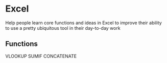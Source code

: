 
# Excel
Help people learn core functions and ideas in Excel to improve their ability to use a pretty ubiquitous tool in their day-to-day work

## Functions
VLOOKUP
SUMIF
CONCATENATE
<!--stackedit_data:
eyJoaXN0b3J5IjpbMTUxODg2MjYxNl19
-->